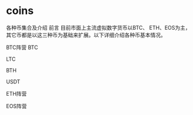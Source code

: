 # coins
各种币集合及介绍
前言
  目前市面上主流虚拟数字货币以BTC、 ETH、EOS为主，其它币都是以这三种币为基础来扩展。以下详细介绍各种币基本情况。

BTC阵营
  BTC
    
  LTC

  BTH

  USDT


ETH阵营


EOS阵营

